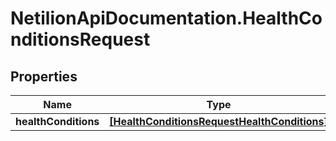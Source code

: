 # NetilionApiDocumentation.HealthConditionsRequest

## Properties
Name | Type | Description | Notes
------------ | ------------- | ------------- | -------------
**healthConditions** | [**[HealthConditionsRequestHealthConditions]**](HealthConditionsRequestHealthConditions.md) |  | 


